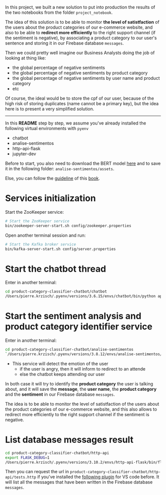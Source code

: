 In this project, we built a new solution to put into production the results of the two notebooks from the folder `project_notebook`.

The idea of this solution is to be able to monitor **the level of satistfaction** of the users about the product categories of our e-commerce website, and also to be able to **redirect more efficiently** to the right support channel (if the sentiment is negative), by associating a product category to our user's sentence and storing it in our Firebase database `messages`.

Then we could pretty well imagine our Business Analysts doing the job of looking at thing like:
- the global percentage of negative sentiments
- the global percentage of negative sentiments by product category
- the global percentage of negative sentiments by user name and product category
- etc

Of course, the ideal would be to store the cpf of our user, because of the high risk of storing duplicates (name cannot be a primary key), but the idea here is to present a very simplified solution.

***

In this **README** step by step, we assume you've already installed the following virtual environments with `pyenv`
- chatbot
- analise-sentimentos
- http-api-flask
- jupyter-dev

Before to start, you also need to download the BERT model [here](https://drive.google.com/file/d/1d4RBMWwnzFBaPL2TSu-X1lfb3GLv1Pz5/view) and to save it in the following folder: `analise-sentimentos/assets`.

Else, you can follow the [guideline](https://aurimrv.gitbook.io/pratica-devops-com-docker-para-machine-learning/2-desenvolvimento/2-1-do-notebook-para-aplicacao-parte-1) of this [book](https://aurimrv.gitbook.io/pratica-devops-com-docker-para-machine-learning/).

# Services initialization
Start the ZooKeeper service:
```bash
# Start the ZooKeeper service
bin/zookeeper-server-start.sh config/zookeeper.properties
```

Open another terminal session and run:
```bash
# Start the Kafka broker service
bin/kafka-server-start.sh config/server.properties
```

# Start the chatbot thread
Enter in another terminal:
```bash
cd product-category-classifier-chatbot/chatbot
/Users/pierre.krzisch/.pyenv/versions/3.6.15/envs/chatbot/bin/python app.py
```

# Start the sentiment analysis and product category identifier service
Enter in another terminal:
```bash
cd product-category-classifier-chatbot/analise-sentimentos
`/Users/pierre.krzisch/.pyenv/versions/3.8.12/envs/analise-sentimentos/bin/python app.py`
```

- This service will detect the emotion of the user
    - if the user is angry, then it will inform to redirect to an attende
    - else the chatbot keeps attending our user

In both case it will try to identify the **product category** the user is talking about, and it will save the **message**, the **user name**, the **product category** and the **sentiment** in our Firebase database `messages`.  

The idea is to be able to monitor the level of satistfaction of the users about the product categories of our e-commerce website, and this also allows to redirect more efficiently to the right support channel if the sentiment is negative.


# List database messages result
```bash
cd product-category-classifier-chatbot/http-api
export FLASK_DEBUG=1
/Users/pierre.krzisch/.pyenv/versions/3.10.2/envs/http-api-flask/bin/flask run
```
Then you can request the url in `product-category-classifier-chatbot/http-api/tests.http` if you've installed the [following plugin](https://marketplace.visualstudio.com/items?itemName=humao.rest-client) for VS code before. It will list all the messages that have been written in the Firebase database `messages`.
